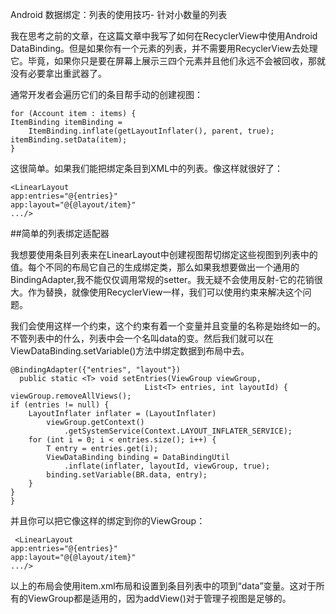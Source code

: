 Android 数据绑定：列表的使用技巧- 针对小数量的列表

我在思考之前的文章，在这篇文章中我写了如何在RecyclerView中使用Android DataBinding。但是如果你有一个元素的列表，并不需要用RecyclerView去处理它。毕竟，如果你只是要在屏幕上展示三四个元素并且他们永远不会被回收，那就没有必要拿出重武器了。

通常开发者会遍历它们的条目帮手动的创建视图：

	for (Account item : items) {
    ItemBinding itemBinding =
        ItemBinding.inflate(getLayoutInflater(), parent, true);
    itemBinding.setData(item);
    }

这很简单。如果我们能把绑定条目到XML中的列表。像这样就很好了：
			
	<LinearLayout
    app:entries="@{entries}"
    app:layout="@{@layout/item}"
    .../>
    
##简单的列表绑定适配器

我想要使用条目列表来在LinearLayout中创建视图帮切绑定这些视图到列表中的值。每个不同的布局它自己的生成绑定类，那么如果我想要做出一个通用的BindingAdapter,我不能仅仅调用常规的setter。我无疑不会使用反射-它的花销很大。作为替换，就像使用RecyclerView一样，我们可以使用约束来解决这个问题。

我们会使用这样一个约束，这个约束有着一个变量并且变量的名称是始终如一的。不管列表中的什么，列表中会一个名叫data的变。然后我们就可以在ViewDataBinding.setVariable()方法中绑定数据到布局中去。

    @BindingAdapter({"entries", "layout"})
      public static <T> void setEntries(ViewGroup viewGroup,
                                  List<T> entries, int layoutId) {
    viewGroup.removeAllViews();
    if (entries != null) {
        LayoutInflater inflater = (LayoutInflater)
            viewGroup.getContext()      
                .getSystemService(Context.LAYOUT_INFLATER_SERVICE);
        for (int i = 0; i < entries.size(); i++) {
            T entry = entries.get(i);
            ViewDataBinding binding = DataBindingUtil
                .inflate(inflater, layoutId, viewGroup, true);
            binding.setVariable(BR.data, entry);
        }
    }
    }    
 
并且你可以把它像这样的绑定到你的ViewGroup：
 	
 	 <LinearLayout
    app:entries="@{entries}"
    app:layout="@{@layout/item}"
    .../>


以上的布局会使用item.xml布局和设置到条目列表中的项到“data”变量。这对于所有的ViewGroup都是适用的，因为addView()对于管理子视图是足够的。

